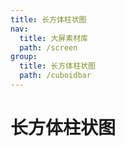 ```yaml
---
title: 长方体柱状图
nav:
  title: 大屏素材库
  path: /screen
group:
  title: 长方体柱状图
  path: /cuboidbar
---
```


# 长方体柱状图

<code src="../../../example/CuboidBarDemo/index.tsx" background="#040727">
